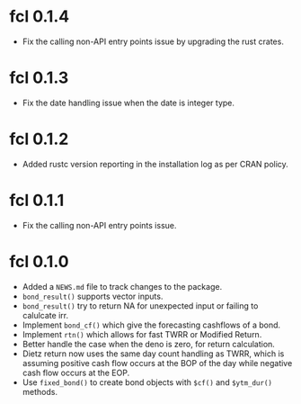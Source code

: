 # fcl 0.1.4

* Fix the calling non-API entry points issue by upgrading the rust crates.

# fcl 0.1.3

* Fix the date handling issue when the date is integer type.

# fcl 0.1.2

* Added rustc version reporting in the installation log as per CRAN policy.

# fcl 0.1.1

* Fix the calling non-API entry points issue.

# fcl 0.1.0

* Added a `NEWS.md` file to track changes to the package.
* `bond_result()` supports vector inputs.
* `bond_result()` try to return NA for unexpected input or failing to calulcate irr.
* Implement `bond_cf()` which give the forecasting cashflows of a bond.
* Implement `rtn()` which allows for fast TWRR or Modified Return.
* Better handle the case when the deno is zero, for return calculation.
* Dietz return now uses the same day count handling as TWRR, which is assuming positive cash flow occurs at the BOP of the day while negative cash flow occurs at the EOP.
* Use `fixed_bond()` to create bond objects with `$cf()` and `$ytm_dur()` methods.

